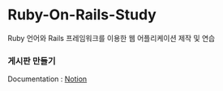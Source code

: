 # Ruby-On-Rails-Study
Ruby 언어와 Rails 프레임워크를 이용한 웹 어플리케이션 제작 및 연습

### 게시판 만들기

Documentation : [Notion](https://parallel-cornucopia-5d2.notion.site/Ruby-On-Rails-060d070e611747499cb7177aba7fb64c)

